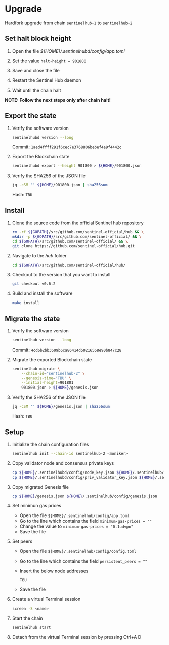 # Upgrade

Hardfork upgrade from chain `sentinelhub-1` to `sentinelhub-2`

## Set halt block height

1. Open the file _${HOME}/.sentinelhubd/config/app.toml_

2. Set the value `halt-height = 901800`

3. Save and close the file

4. Restart the Sentinel Hub daemon

5. Wait until the chain halt

__NOTE: Follow the next steps only after chain halt!__

## Export the state

1. Verify the software version

    ``` sh
    sentinelhubd version --long
    ```

    Commit: `1aed4ffff291f6cec7e3768806bebef4e9f4442c`

2. Export the Blockchain state

    ``` sh
    sentinelhubd export --height 901800 > ${HOME}/901800.json
    ```

3. Verify the SHA256 of the JSON file

    ``` sh
    jq -cSM '' ${HOME}/901800.json | sha256sum
    ```

    Hash: `TBU`

## Install

1. Clone the source code from the official Sentinel hub repository

    ``` sh
    rm -rf ${GOPATH}/src/github.com/sentinel-official/hub && \
    mkdir -p ${GOPATH}/src/github.com/sentinel-official/ && \
    cd ${GOPATH}/src/github.com/sentinel-official/ && \
    git clone https://github.com/sentinel-official/hub.git
    ```

2. Navigate to the _hub_ folder

    ``` sh
    cd ${GOPATH}/src/github.com/sentinel-official/hub/
    ```

3. Checkout to the version that you want to install

    ``` sh
    git checkout v0.6.2
    ```

4. Build and install the software

    ``` sh
    make install
    ```

## Migrate the state

1. Verify the software version

    ``` sh
    sentinelhub version --long
    ```

    Commit: `4cd6b2bb3609b6ca86414d50216568e90b847c28`

2. Migrate the exported Blockchain state

    ``` sh
    sentinelhub migrate \
        --chain-id="sentinelhub-2" \
        --genesis-time="TBU" \
        --initial-height=901801
        901800.json > ${HOME}/genesis.json
    ```

3. Verify the SHA256 of the JSON file

    ``` sh
    jq -cSM '' ${HOME}/genesis.json | sha256sum
    ```

    Hash: `TBU`

## Setup

1. Initialize the chain configuration files

    ``` sh
    sentinelhub init --chain-id sentinelhub-2 <moniker>
    ```

2. Copy validator node and consensus private keys

    ``` sh
    cp ${HOME}/.sentinelhubd/config/node_key.json ${HOME}/.sentinelhub/config/node_key.json
    cp ${HOME}/.sentinelhubd/config/priv_validator_key.json ${HOME}/.sentinelhub/config/priv_validator_key.json
    ```

3. Copy migrated Genesis file

    ``` sh
    cp ${HOME}/genesis.json ${HOME}/.sentinelhub/config/genesis.json
    ```

4. Set minimun gas prices

    * Open the file `${HOME}/.sentinelhub/config/app.toml`
    * Go to the line which contains the field `minimum-gas-prices = ""`
    * Change the value to `minimum-gas-prices = "0.1udvpn"`
    * Save the file

5. Set peers

    * Open the file `${HOME}/.sentinelhub/config/config.toml`
    * Go to the line which contains the field `persistent_peers = ""`
    * Insert the below node addresses

        ``` text
        TBU
        ```

    * Save the file

6. Create a virtual Terminal session

    ``` sh
    screen -S <name>
    ```

7. Start the chain

    ``` sh
    sentinelhub start
    ```

8. Detach from the virtual Terminal session by pressing Ctrl+A D

